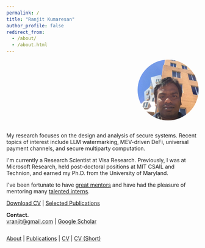 ```yaml
---
permalink: /
title: "Ranjit Kumaresan"
author_profile: false
redirect_from: 
  - /about/
  - /about.html
---
```


<div style="display: flex; align-items: center; justify-content: space-between; margin-bottom: 2em;">
  <div>
  </div>
  <div>
    <img src="/images/profile.jpg" width="160" style="border-radius: 50%;">
  </div>
</div>

My research focuses on the design and analysis of secure systems. Recent topics of interest include LLM watermarking, MEV-driven DeFi, universal payment channels, and secure multiparty computation.

I'm currently a Research Scientist at Visa Research. Previously, I was at Microsoft Research, held post-doctoral positions at MIT CSAIL and Technion, and earned my Ph.D. from the University of Maryland.

I've been fortunate to have [great mentors](/people/#mentors) and have had the pleasure of mentoring many [talented interns](/people/#interns).

<div style="margin-top: 1em;">
  <a href="/files/ranjit_kumaresan_cv.pdf" class="btn btn--primary">Download CV</a> | 
  <a href="/publications/" class="btn btn--primary">Selected Publications</a>
</div>

**Contact.**  
[vranjit@gmail.com](mailto:vranjit@gmail.com) | [Google Scholar](https://scholar.google.com/citations?user=YC3Ab4oAAAAJ)

<div style="margin-top: 2em;">
  <a href="/about/">About</a> |
  <a href="/publications/">Publications</a> |
  <a href="/files/ranjit_kumaresan_cv.pdf">CV</a> |
  <a href="/files/ranjit_kumaresan_cv_short.pdf">CV (Short)</a>
</div>